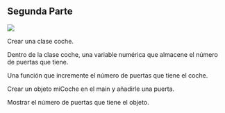 ## Segunda Parte

![](https://img.shields.io/badge/Code-Java-informational?style=flat&logo=java&logoColor=whitew&color=ed1d25)

Crear una clase coche.

Dentro de la clase coche, una variable numérica que almacene el número de puertas que tiene.

Una función que incremente el número de puertas que tiene el coche.

Crear un objeto miCoche en el main y añadirle una puerta.

Mostrar el número de puertas que tiene el objeto.